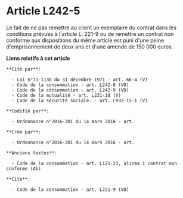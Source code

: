 # Article L242-5

Le fait de ne pas remettre au client un exemplaire du contrat dans les conditions prévues à l'article L. 221-9 ou de remettre
un contrat non conforme aux dispositions du même article est puni d'une peine d'emprisonnement de deux ans et d'une amende de
150 000 euros.

**Liens relatifs à cet article**

	**Cité par**:

	  - Loi n°71-1130 du 31 décembre 1971 - art. 66-4 (V)
	  - Code de la consommation - art. L242-8 (VD)
	  - Code de la consommation - art. L242-9 (VD)
	  - Code de la mutualité - art. L221-18 (V)
	  - Code de la sécurité sociale. - art. L932-15-1 (V)

	**Codifié par**:

	  - Ordonnance n°2016-301 du 14 mars 2016 - art.

	**Créé par**:

	  - Ordonnance n°2016-301 du 14 mars 2016 - art.

	**Anciens textes**:

	  - Code de la consommation - art. L121-23, alinéa 1 contrat non conforme (Ab)

	**Cite**:

	  - Code de la consommation - art. L221-9 (VD)
